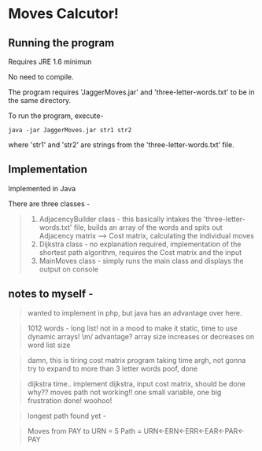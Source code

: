 Moves Calcutor!
=============

Running the program
------------

Requires JRE 1.6 minimun

No need to compile.

The program requires 'JaggerMoves.jar' and 'three-letter-words.txt' to be in the same directory.

To run the program, execute-
```
java -jar JaggerMoves.jar str1 str2
```
where 'str1' and 'str2' are strings from the 'three-letter-words.txt' file.

Implementation
-------------

Implemented in Java

There are three classes -
>1. AdjacencyBuilder class - this basically intakes the 'three-letter-words.txt' file, builds an array of the words and spits out Adjacency matrix --> Cost matrix, calculating the individual moves
>2. Dijkstra class - no explanation required, implementation of the shortest path algorithm, requires the Cost matrix and the input
>3. MainMoves class - simply runs the main class and displays the output on console

notes to myself -
-------------

>wanted to implement in php, but java has an advantage over here.

>1012 words - long list!
>not in a mood to make it static, time to use dynamic arrays! \m/
>advantage? array size increases or decreases on word list size

>damn, this is tiring
>cost matrix program taking time
>argh, not gonna try to expand to more than 3 letter words
>poof, done

>dijkstra time..
>implement dijkstra, input cost matrix, should be done
>why?? moves path not working!!
>one small variable, one big frustration
>done! woohoo!

>longest path found yet -

>Moves from PAY to URN = 5
>Path = URN<-ERN<-ERR<-EAR<-PAR<-PAY
